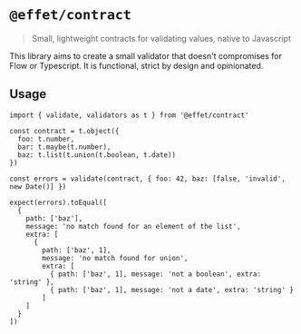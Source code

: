 # `@effet/contract`

> Small, lightweight contracts for validating values, native to Javascript

This library aims to create a small validator that doesn't compromises for Flow or Typescript. It is functional, strict by design and opinionated.

## Usage

```
import { validate, validators as t } from '@effet/contract'

const contract = t.object({
  foo: t.number,
  bar: t.maybe(t.number),
  baz: t.list(t.union(t.boolean, t.date))
})

const errors = validate(contract, { foo: 42, baz: [false, 'invalid', new Date()] })

expect(errors).toEqual([
  {
    path: ['baz'],
    message: 'no match found for an element of the list',
    extra: [
      {
        path: ['baz', 1],
        message: 'no match found for union',
        extra: [
          { path: ['baz', 1], message: 'not a boolean', extra: 'string' },
          { path: ['baz', 1], message: 'not a date', extra: 'string' }
        ]
    ]
  }
])

```
